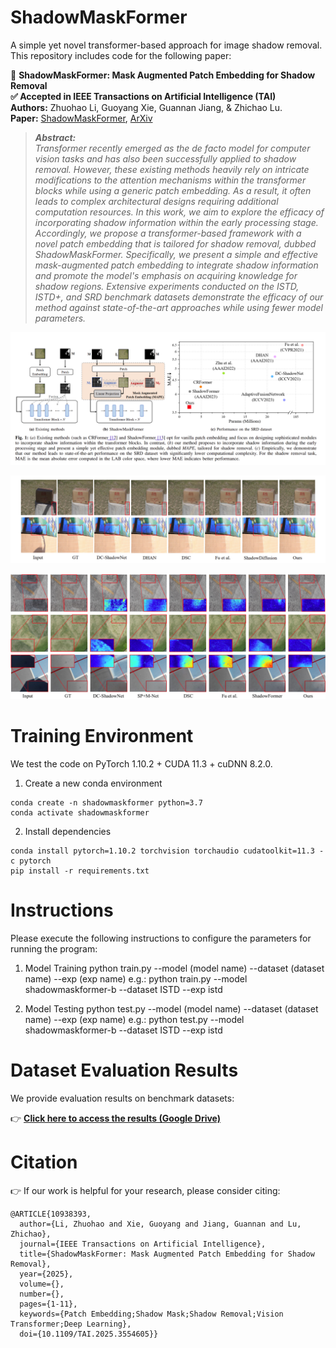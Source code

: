 #  ShadowMaskFormer
A simple yet novel transformer-based approach for image shadow removal.
This repository includes code for the following paper:

🚀 **ShadowMaskFormer: Mask Augmented Patch Embedding for Shadow Removal**  
**✅ Accepted in IEEE Transactions on Artificial Intelligence (TAI)**  
**Authors:** Zhuohao Li, Guoyang Xie, Guannan Jiang, & Zhichao Lu.   
**Paper:** [ShadowMaskFormer](https://ieeexplore.ieee.org/document/10938393), [ArXiv](https://ieeexplore.ieee.org/document/10938393)
>***Abstract:***  
*Transformer recently emerged as the de facto model for computer vision tasks and has also been successfully applied to shadow removal. However, these existing methods heavily rely on intricate modifications to the attention mechanisms within the transformer blocks while using a generic patch embedding. As a result, it often leads to complex architectural designs requiring additional computation resources. In this work, we aim to explore the efficacy of incorporating shadow information within the early processing stage. Accordingly, we propose a transformer-based framework with a novel patch embedding that is tailored for shadow removal, dubbed ShadowMaskFormer. Specifically, we present a simple and effective mask-augmented patch embedding to integrate shadow information and promote the model's emphasis on acquiring knowledge for shadow regions. Extensive experiments conducted on the ISTD, ISTD+, and SRD benchmark datasets demonstrate the efficacy of our method against state-of-the-art approaches while using fewer model parameters.*  
<p align="middle">
  <img src="./ShadowMaskFormer.png">
</p>
<p align="middle">
  <img src="./results2.png">
</p>
<p align="middle">
  <img src="./results.png">
</p>

# Training Environment
We test the code on PyTorch 1.10.2 + CUDA 11.3 + cuDNN 8.2.0.

1. Create a new conda environment
```
conda create -n shadowmaskformer python=3.7
conda activate shadowmaskformer
```

2. Install dependencies
```
conda install pytorch=1.10.2 torchvision torchaudio cudatoolkit=11.3 -c pytorch
pip install -r requirements.txt
```

# Instructions
Please execute the following instructions to configure the parameters for running the program:

1. Model Training
python train.py --model (model name) --dataset (dataset name) --exp (exp name)
e.g.: python train.py --model shadowmaskformer-b --dataset ISTD --exp istd

2. Model Testing
python test.py --model (model name) --dataset (dataset name) --exp (exp name)
e.g.: python test.py --model shadowmaskformer-b --dataset ISTD --exp istd

# Dataset Evaluation Results 
We provide evaluation results on benchmark datasets: 

👉 **[Click here to access the results (Google Drive)](https://drive.google.com/drive/folders/1-pHEIXVp9b9rpMZimHt4ZgG2urdaGWmO?usp=sharing)**

# Citation
👉 If our work is helpful for your research, please consider citing:
```
@ARTICLE{10938393,
  author={Li, Zhuohao and Xie, Guoyang and Jiang, Guannan and Lu, Zhichao},
  journal={IEEE Transactions on Artificial Intelligence}, 
  title={ShadowMaskFormer: Mask Augmented Patch Embedding for Shadow Removal}, 
  year={2025},
  volume={},
  number={},
  pages={1-11},
  keywords={Patch Embedding;Shadow Mask;Shadow Removal;Vision Transformer;Deep Learning},
  doi={10.1109/TAI.2025.3554605}}
```
